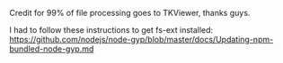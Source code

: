 Credit for 99% of file processing goes to TKViewer, thanks guys.

I had to follow these instructions to get fs-ext installed:
https://github.com/nodejs/node-gyp/blob/master/docs/Updating-npm-bundled-node-gyp.md
